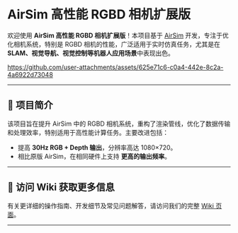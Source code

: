 

# AirSim 高性能 RGBD 相机扩展版

欢迎使用 **AirSim 高性能 RGBD 相机扩展版**！本项目基于 [AirSim](https://github.com/microsoft/AirSim) 开发，专注于优化相机系统，特别是 RGBD 相机的性能，广泛适用于实时仿真任务，尤其是在 **SLAM、视觉导航、视觉控制等机器人应用场景**中表现出色。



https://github.com/user-attachments/assets/625e71c6-c0a4-442e-8c2a-4a6922d73048


---

## 🚀 项目简介

该项目旨在提升 AirSim 中的 RGBD 相机系统，重构了渲染管线，优化了数据传输和处理效率，特别适用于高性能计算任务。主要改进包括：

- 提高 **30Hz RGB + Depth 输出**，分辨率高达 1080×720。
- 相比原版 AirSim，在相同硬件上支持 **更高的输出频率**。

---

## 🔗 访问 Wiki 获取更多信息

有关更详细的操作指南、开发细节及常见问题解答，请访问我们的完整 [Wiki 页面](https://github.com/9woods123/Airsim_faster_rgbd/wiki)。

---



